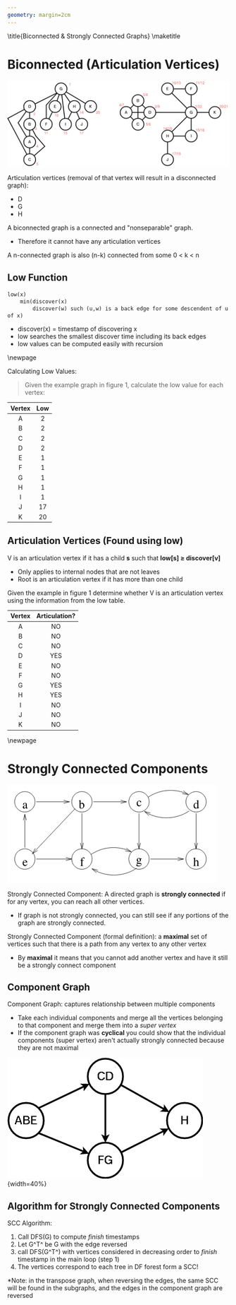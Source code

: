```yaml
---
geometry: margin=2cm
---
```


\title{Biconnected \& Strongly Connected Graphs}
\maketitle

# Biconnected (Articulation Vertices)

![Example undirected unweighted graph, the red text are the discover times of a DFS traversal starting at vertex G](images/bicompgraph1.png)

Articulation vertices (removal of that vertex  will result in a disconnected graph): 

- D
- G 
- H

A biconnected graph is a connected and "nonseparable" graph. 

- Therefore it cannot have any articulation vertices

A n-connected graph is also (n-k) connected from some 0 \< k \< n

## Low Function 

```
low(x) 
    min(discover(x) 
        discover(w) such (u,w) is a back edge for some descendent of u of x) 

```

- discover(x) = timestamp of discovering x
- low searches the smallest discover time including its back edges
- low values can be computed easily with recursion

\newpage

Calculating Low Values:

> Given the example graph in figure 1, calculate the low value for each vertex:

| Vertex | Low |
|:------:|:---:|
| A      | 2   | 
| B      | 2   | 
| C      | 2   | 
| D      | 2   | 
| E      | 1   | 
| F      | 1   | 
| G      | 1   | 
| H      | 1   | 
| I      | 1   | 
| J      | 17  | 
| K      | 20  | 

## Articulation Vertices (Found using low)

V is an articulation vertex if it has a child **s** such that **low[s] $\ge$ discover\[v\]**

- Only applies to internal nodes that are not leaves
- Root is an articulation vertex if it has more than one child

Given the example in figure 1 determine whether V is an articulation vertex using the information from the low table. 

| Vertex | Articulation? |
|:------:|:---:|
| A      | NO  | 
| B      | NO  | 
| C      | NO  | 
| D      | YES | 
| E      | NO  | 
| F      | NO  | 
| G      | YES | 
| H      | YES | 
| I      | NO  | 
| J      | NO  | 
| K      | NO  | 

\newpage

# Strongly Connected Components

![A directed graph (component). This graph is NOT a strongly connected component](images/sccgraph.png)


Strongly Connected Component: A directed graph is **strongly connected** if for any vertex, you can reach all other vertices.

- If graph is not strongly connected, you can still see if any portions of the graph are strongly connected. 

Strongly Connected Component (formal definition): a **maximal** set of vertices such that there is a path from any vertex to any other vertex

- By **maximal** it means that you cannot add another vertex and have it still be a strongly connect component

## Component Graph

Component Graph: captures relationship between multiple components

- Take each individual components and merge all the vertices belonging to that component and merge them into a *super vertex*
- If the component graph was **cyclical** you could show that the individual components (super vertex) aren't actually strongly connected because they are not maximal

![Example of Component Graph, constructed from all the strongly connected components found in the graph in figure 2](images/scccomb.png){width=40%}

## Algorithm for Strongly Connected Components

SCC Algorithm:

1. Call DFS(G) to compute *finish* timestamps
2. Let G^T^ be G with the edge reversed
3. call DFS(G^T^) with vertices considered in decreasing order to *finish* timestamp in the main loop (step 1)
4. The vertices correspond to each tree in DF forest form a SCC!


\*Note: in the transpose graph, when reversing the edges, the same SCC will be found in the subgraphs, and the edges in the component graph are reversed


